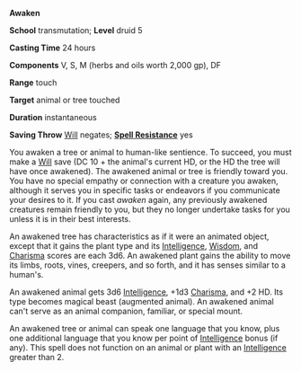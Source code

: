 **Awaken**

**School** transmutation; **Level** druid 5

**Casting Time** 24 hours

**Components** V, S, M (herbs and oils worth 2,000 gp), DF

**Range** touch

**Target** animal or tree touched

**Duration** instantaneous

**Saving Throw** [Will](../combat.md#_will) negates; **[Spell Resistance](../glossary.md#_spell-resistance)** yes

You awaken a tree or animal to human-like sentience. To succeed, you must make a [Will](../combat.md#_will) save (DC 10 + the animal's current HD, or the HD the tree will have once awakened). The awakened animal or tree is friendly toward you. You have no special empathy or connection with a creature you awaken, although it serves you in specific tasks or endeavors if you communicate your desires to it. If you cast _awaken_ again, any previously awakened creatures remain friendly to you, but they no longer undertake tasks for you unless it is in their best interests.

An awakened tree has characteristics as if it were an animated object, except that it gains the plant type and its [Intelligence](../gettingStarted.md#_intelligence), [Wisdom](../gettingStarted.md#_wisdom), and [Charisma](../gettingStarted.md#_charisma-new) scores are each 3d6. An awakened plant gains the ability to move its limbs, roots, vines, creepers, and so forth, and it has senses similar to a human's.

An awakened animal gets 3d6 [Intelligence](../gettingStarted.md#_intelligence), +1d3 [Charisma](../gettingStarted.md#_charisma-new), and +2 HD. Its type becomes magical beast (augmented animal). An awakened animal can't serve as an animal companion, familiar, or special mount.

An awakened tree or animal can speak one language that you know, plus one additional language that you know per point of [Intelligence](../gettingStarted.md#_intelligence) bonus (if any). This spell does not function on an animal or plant with an [Intelligence](../gettingStarted.md#_intelligence) greater than 2.

